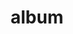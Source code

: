 ---
layout: album
resource: instagram
title: "album"
description: "masonry"
active: gallery
header-img: "img/gallery-bg.jpg"
album-title: "my 9th album"
images:
  - image_path: teamy_99/8/20231121_181556_402904010_18378745477065911_493269595483372894_n.jpg
  - image_path: teamy_99/8/20231121_181556_402928322_18378745465065911_5540535455289661231_n.jpg
  - image_path: teamy_99/8/20231121_181556_404228747_18378745450065911_3420288227710468050_n.jpg
  - image_path: teamy_99/8/20231121_181556_404658874_18378745468065911_4296098377401068456_n.jpg
  - image_path: teamy_99/8/20231219_124353_469345116_18447983041065911_8324738171116348399_n.jpg
  - image_path: teamy_99/8/20231219_124353_469407002_18447983017065911_3132115920325046046_n.jpg
  - image_path: teamy_99/8/20231219_124353_469423509_18447982843065911_3761712744287994196_n.jpg
  - image_path: teamy_99/8/20231219_124353_469603575_18447983215065911_8229136145988338365_n.jpg
  - image_path: teamy_99/8/20240320_174606_432053620_18402297547065911_5771410635871703779_n.jpg
  - image_path: teamy_99/8/20240320_174606_432061975_18402297556065911_7216544317166067737_n.jpg
  - image_path: teamy_99/8/20240320_174606_432675097_18402297565065911_7489228776285468661_n.jpg
  - image_path: teamy_99/8/20240320_174606_432677787_18402297583065911_2092431993088258323_n.jpg
  - image_path: teamy_99/8/20240320_174606_432725224_18402297529065911_624478785648464694_n.jpg
  - image_path: teamy_99/8/20240320_174606_432744515_18402297538065911_5739536722959024848_n.jpg
  - image_path: teamy_99/8/20240320_174606_432745020_18402297574065911_7630726064781371271_n.jpg
  - image_path: teamy_99/8/20240507_114627_439927543_18409930843065911_9182059216072139114_n.jpg
  - image_path: teamy_99/8/20240507_114627_439973462_18409930873065911_6446805759675501633_n.jpg
  - image_path: teamy_99/8/20240507_114627_439979598_18409930834065911_4423175803217745956_n.jpg
  - image_path: teamy_99/8/20240507_114627_440005132_18409930864065911_7623369679711713035_n.jpg
  - image_path: teamy_99/8/20240507_114627_440202664_18409930903065911_3969511683443984251_n.jpg
  - image_path: teamy_99/8/20240507_114627_440328249_18409930894065911_9193063702077874729_n.jpg
  - image_path: teamy_99/8/20240507_114627_441405797_18409930885065911_7881432322397980194_n.jpg
  - image_path: teamy_99/8/20240507_114627_441407177_18409930816065911_8198252999587095601_n.jpg
  - image_path: teamy_99/8/20240507_114627_441838331_18409930825065911_7816393428707350252_n.jpg
  - image_path: teamy_99/8/20240507_114627_441930596_18409930855065911_5881938222371728796_n.jpg
  - image_path: teamy_99/8/20240608_100227_448006840_18415450174065911_4620268508442139674_n.jpg
  - image_path: teamy_99/8/20240608_100227_448009337_18415450222065911_4413662010781421865_n.jpg
  - image_path: teamy_99/8/20240608_100227_448012941_18415450201065911_7213128527211990711_n.jpg
  - image_path: teamy_99/8/20240608_100227_448040171_18415450192065911_4665532261782941587_n.jpg
  - image_path: teamy_99/8/20240608_100227_448047846_18415450231065911_1982843093339862343_n.jpg
  - image_path: teamy_99/8/20240608_100227_448053424_18415450210065911_5873051831463099490_n.jpg
  - image_path: teamy_99/8/20240608_100227_448070620_18415450183065911_8137237151977585991_n.jpg
  - image_path: teamy_99/8/20250204_095003_476230950_18458295766065911_8111994386345091286_n.jpg
  - image_path: teamy_99/8/20250204_095003_476301775_18458295730065911_5419415864638721072_n.jpg
  - image_path: teamy_99/8/20250204_095003_476330727_18458295745065911_7672693722466882875_n.jpg
  - image_path: teamy_99/8/20250204_095003_476370319_18458295775065911_3465949075758307967_n.jpg
  - image_path: teamy_99/8/20250204_095003_476392924_18458295748065911_2343063657628591076_n.jpg
---